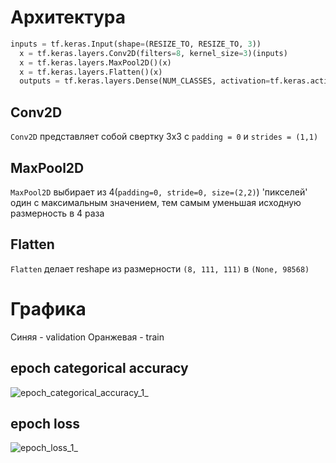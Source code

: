 # Архитектура
```python 
inputs = tf.keras.Input(shape=(RESIZE_TO, RESIZE_TO, 3))
  x = tf.keras.layers.Conv2D(filters=8, kernel_size=3)(inputs)
  x = tf.keras.layers.MaxPool2D()(x)
  x = tf.keras.layers.Flatten()(x)
  outputs = tf.keras.layers.Dense(NUM_CLASSES, activation=tf.keras.activations.softmax)(x)
```
## Conv2D
```Conv2D``` представляет собой свертку 3х3 с ```padding = 0``` и ```strides = (1,1)```
## MaxPool2D
```MaxPool2D``` выбирает из 4(```padding=0, stride=0, size=(2,2)```) 'пикселей' один с максимальным значением, тем самым уменьшая исходную размерность в 4 раза
## Flatten
```Flatten``` делает reshape из размерности ```(8, 111, 111)``` в ```(None, 98568)```
# Графика
Синяя - validation
Оранжевая - train
## epoch categorical accuracy
![epoch_categorical_accuracy_1_](https://user-images.githubusercontent.com/61012068/110214611-719a0900-7eb6-11eb-94e9-92f996a417a2.jpg)
## epoch loss
![epoch_loss_1_](https://user-images.githubusercontent.com/61012068/110214616-78c11700-7eb6-11eb-81d0-7595447c5c91.jpg)


